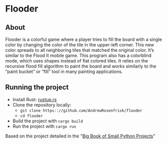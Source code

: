 # Flooder

## About

Flooder is a colorful game where a player tries to fill the board with a single 
color by changing the color of the tile in the upper-left corner. This new color 
spreads to all neighboring tiles that matched the original color. It’s similar to 
the Flood It mobile game. This program also has a colorblind mode, which uses 
shapes instead of flat colored tiles. It relies on the recursive flood fill algorithm 
to paint the board and works similarly to the “paint bucket” or “fill” tool in many 
painting applications.

## Running the project
* Install Rust: [rustup.rs](https://rustup.rs/)
* Clone the repository locally:
  * `git clone https:://github.com/AndrewRosenfrisk/flooder`
  * `cd flooder`
* Build the project with `cargo build`
* Run the project with `cargo run`

Based on the project detailed in the "[Big Book of Small Python Projects](https://inventwithpython.com/bigbookpython/project28.html)"
